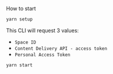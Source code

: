 How to start
```bash
yarn setup
```

This CLI will request 3 values:

- `Space ID`
- `Content Delivery API - access token`
- `Personal Access Token`

```bash
yarn start
```